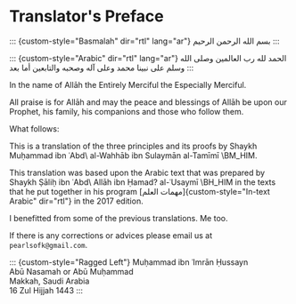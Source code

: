 # Translator's Preface

::: {custom-style="Basmalah" dir="rtl" lang="ar"}
بسم الله الرحمن الرحيم
:::

::: {custom-style="Arabic" dir="rtl" lang="ar"}
الحمد لله رب العالمين وصلى الله وسلم على نبينا محمد وعلى آله وصحبه والتابعين
أما بعد
:::

In the name of Allāh the Entirely Merciful the Especially Merciful.

All praise is for Allāh and may the peace and blessings of Allāh be upon our
Prophet, his family, his companions and those who follow them.

What follows:

This is a translation of the three principles and its proofs by Shaykh Muḥammad
ibn ʿAbd\ al-Wahhāb ibn Sulaymān al-Tamīmī \BM_HIM.

This translation was based upon the Arabic text that was prepared by Shaykh
Ṣāliḥ ibn ʿAbd\ Allāh ibn Ḥamad? al-ʿUsaymī \BH_HIM in the texts that he put
together in his program [مهمات العلم]{custom-style="In-text Arabic" dir="rtl"}
in the 2017 edition.

I benefitted from some of the previous translations. Me too.

If there is any corrections or advices please email us at
`pearlsofk@gmail.com`.

::: {custom-style="Ragged Left"}
Muḥammad ibn ʿImrān Ḥussayn  
Abū Nasamah or Abū Muḥammad  
Makkah, Saudi Arabia  
16 Zul Hijjah 1443
:::
